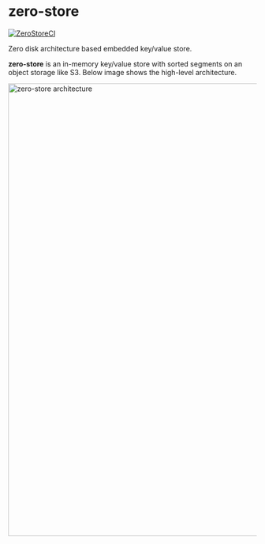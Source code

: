 # zero-store
[![ZeroStoreCI](https://github.com/SarthakMakhija/zero-store/actions/workflows/build.yml/badge.svg)](https://github.com/SarthakMakhija/zero-store/actions/workflows/build.yml)

Zero disk architecture based embedded key/value store. 

**zero-store** is an in-memory key/value store with sorted segments on an object storage like S3. Below image shows the high-level architecture.

<img width="916" alt="zero-store architecture" src="https://github.com/user-attachments/assets/e6a6dc11-41ea-4867-8fa0-b5332fb3f0da" />
